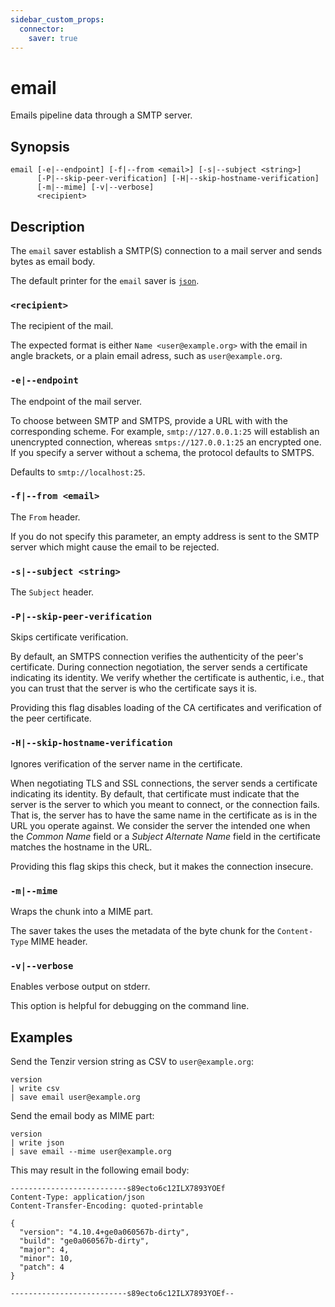 ```yaml
---
sidebar_custom_props:
  connector:
    saver: true
---
```


# email

Emails pipeline data through a SMTP server.

## Synopsis

```
email [-e|--endpoint] [-f|--from <email>] [-s|--subject <string>]
      [-P|--skip-peer-verification] [-H|--skip-hostname-verification]
      [-m|--mime] [-v|--verbose]
      <recipient>
```

## Description

The `email` saver establish a SMTP(S) connection to a mail server and sends
bytes as email body.

The default printer for the `email` saver is [`json`](../formats/json.md).

### `<recipient>`

The recipient of the mail.

The expected format is either `Name <user@example.org>` with the email in angle
brackets, or a plain email adress, such as `user@example.org`.

### `-e|--endpoint`

The endpoint of the mail server.

To choose between SMTP and SMTPS, provide a URL with with the corresponding
scheme. For example, `smtp://127.0.0.1:25` will establish an unencrypted
connection, whereas `smtps://127.0.0.1:25` an encrypted one. If you specify a
server without a schema, the protocol defaults to SMTPS.

Defaults to `smtp://localhost:25`.

### `-f|--from <email>`

The `From` header.

If you do not specify this parameter, an empty address is sent to the SMTP
server which might cause the email to be rejected.

### `-s|--subject <string>`

The `Subject` header.

### `-P|--skip-peer-verification`

Skips certificate verification.

By default, an SMTPS connection verifies the authenticity of the peer's
certificate. During connection negotiation, the server sends a certificate
indicating its identity. We verify whether the certificate is authentic,
i.e., that you can trust that the server is who the certificate says it is.

Providing this flag disables loading of the CA certificates and verification of
the peer certificate.

### `-H|--skip-hostname-verification`

Ignores verification of the server name in the certificate.

When negotiating TLS and SSL connections, the server sends a certificate
indicating its identity. By default, that certificate must indicate that the
server is the server to which you meant to connect, or the connection fails.
That is, the server has to have the same name in the certificate as is in the
URL you operate against. We consider the server the intended one when the
*Common Name* field or a *Subject Alternate Name* field in the certificate
matches the hostname in the URL.

Providing this flag skips this check, but it makes the connection insecure.

### `-m|--mime`

Wraps the chunk into a MIME part.

The saver takes the uses the metadata of the byte chunk for the `Content-Type`
MIME header.

### `-v|--verbose`

Enables verbose output on stderr.

This option is helpful for debugging on the command line.

## Examples

Send the Tenzir version string as CSV to `user@example.org`:

```
version
| write csv
| save email user@example.org
```

Send the email body as MIME part:

```
version
| write json
| save email --mime user@example.org
```

This may result in the following email body:

```
--------------------------s89ecto6c12ILX7893YOEf
Content-Type: application/json
Content-Transfer-Encoding: quoted-printable

{
  "version": "4.10.4+ge0a060567b-dirty",
  "build": "ge0a060567b-dirty",
  "major": 4,
  "minor": 10,
  "patch": 4
}

--------------------------s89ecto6c12ILX7893YOEf--
```
